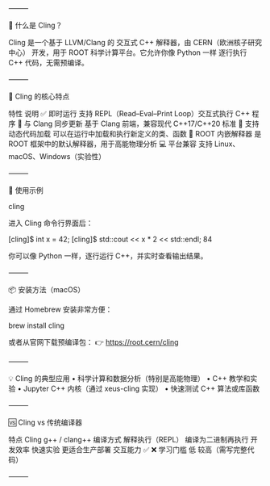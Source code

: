 ⸻

🧠 什么是 Cling？

Cling 是一个基于 LLVM/Clang 的 交互式 C++ 解释器，由 CERN（欧洲核子研究中心） 开发，用于 ROOT 科学计算平台。它允许你像 Python 一样 逐行执行 C++ 代码，无需预编译。

⸻

🔧 Cling 的核心特点

特性	说明
✅ 即时运行	支持 REPL（Read–Eval–Print Loop）交互式执行 C++ 程序
🔄 与 Clang 同步更新	基于 Clang 前端，兼容现代 C++17/C++20 标准
🔌 支持动态代码加载	可以在运行中加载和执行新定义的类、函数
🧪 ROOT 内嵌解释器	是 ROOT 框架中的默认解释器，用于高能物理分析
💻 平台兼容	支持 Linux、macOS、Windows（实验性）



⸻

🧰 使用示例

cling

进入 Cling 命令行界面后：

[cling]$ int x = 42;
[cling]$ std::cout << x * 2 << std::endl;
84

你可以像 Python 一样，逐行运行 C++，并实时查看输出结果。

⸻

📦 安装方法（macOS）

通过 Homebrew 安装非常方便：

brew install cling

或者从官网下载预编译包：
👉 https://root.cern/cling

⸻

💡 Cling 的典型应用
	•	科学计算和数据分析（特别是高能物理）
	•	C++ 教学和实验
	•	Jupyter C++ 内核（通过 xeus-cling 实现）
	•	快速测试 C++ 算法或库函数

⸻

🆚 Cling vs 传统编译器

特点	Cling	g++ / clang++
编译方式	解释执行（REPL）	编译为二进制再执行
开发效率	快速实验	更适合生产部署
交互能力	✅	❌
学习门槛	低	较高（需写完整代码）



⸻


